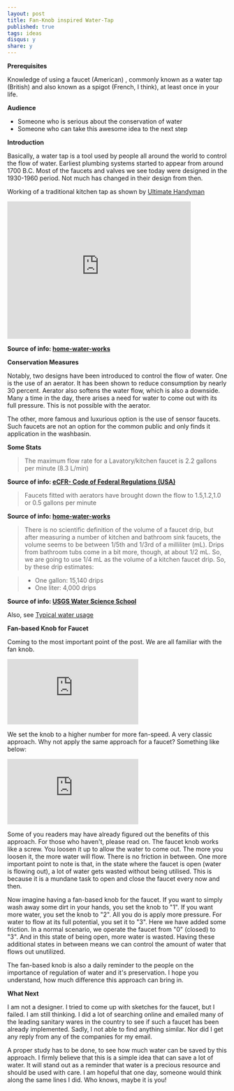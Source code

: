 ```yaml
---
layout: post
title: Fan-Knob inspired Water-Tap
published: true
tags: ideas
disqus:	y
share: y
---
```


**Prerequisites**

Knowledge of using a faucet (American) , commonly known as a water tap (British) and also known as a spigot (French, I think), at least once in your life.

**Audience**

+	Someone who is serious about the conservation of water
+	Someone who can take this awesome idea to the next step

**Introduction**

Basically, a water tap is a tool used by people all around the world to control the flow of water. Earliest plumbing systems started to appear from around 1700 B.C. Most of the faucets and valves we see today were designed in the 1930-1960 period. Not much has changed in their design from then. 

Working of a traditional kitchen tap as shown by [Ultimate Handyman](http://www.ultimatehandyman.co.uk/index.htm)

<iframe width="420" height="315" src="https://www.youtube.com/embed/FV4kH8IMjtY" frameborder="0" allowfullscreen> </iframe>


<b class="small">Source of info: [home-water-works](http://www.home-water-works.org/indoor-use/faucet)</b>

**Conservation Measures**

Notably, two designs have been introduced to control the flow of water. One is the use of an aerator. It has been shown to reduce consumption by nearly 30 percent. Aerator also softens the water flow, which is also a downside. Many a time in the day, there arises a need for water to come out with its full pressure. This is not possible with the aerator. 

The other, more famous and luxurious option is the use of sensor faucets. Such faucets are not an option for the common public and only finds it application in the washbasin. 

**Some Stats**

>The maximum flow rate for a Lavatory/kitchen faucet is 2.2 gallons per minute (8.3 L/min)

<b class="small">Source of info: [eCFR- Code of Federal Regulations (USA)](http://www.ecfr.gov/cgi-bin/text-idx?SID=45151ba12ebfbba8afbf95d31bcd2ace&mc=true&node=pt10.3.430&rgn=div5#se10.3.430_132)</b>

>Faucets fitted with aerators have brought down the flow to 1.5,1.2,1.0 or 0.5 gallons per minute

<b class="small">Source of info: [home-water-works](http://www.home-water-works.org/indoor-use/faucet)</b>

>There is no scientific definition of the volume of a faucet drip, but after measuring a number of kitchen and bathroom sink faucets, the volume seems to be between 1/5th and 1/3rd of a milliliter (mL). Drips from bathroom tubs come in a bit more, though, at about 1/2 mL. So, we are going to use 1/4 mL as the volume of a kitchen faucet drip. So, by these drip estimates:

>+	One gallon: 15,140 drips
>+	One liter: 4,000 drips

<b class="small">Source of info: [USGS Water Science School](http://water.usgs.gov/edu/qa-home-leak.html)</b>

Also, see [Typical water usage](http://water.usgs.gov/edu/qa-home-percapita.html)

**Fan-based Knob for Faucet**

Coming to the most important point of the post. We are all familiar with the fan knob. 

![Fan-Knob](http://cdn-simplyblog.rhcloud.com/index.php/apps/files_sharing/ajax/publicpreview.php?x=1920&y=544&a=true&file=fan-knob.JPG&t=auhsNz0BEp1GEZ8&scalingup=0)

We set the knob to a higher number for more fan-speed. A very classic approach. Why not apply the same approach for a faucet? Something like below: 

![fan-based knob for faucet](http://cdn-simplyblog.rhcloud.com/index.php/apps/files_sharing/ajax/publicpreview.php?x=1920&y=544&a=true&file=fan-based.png&t=vxCbArV6JBSTqiF&scalingup=0)

Some of you readers may have already figured out the benefits of this approach. For those who haven't, please read on. The faucet knob works like a screw. You loosen it up to allow the water to come out. The more you loosen it, the more water will flow. There is no friction in between. One more important point to note is that, in the state where the faucet is open (water is flowing out), a lot of water gets wasted without being utilised. This is because it is a mundane task to open and close the faucet every now and then.

Now imagine having a fan-based knob for the faucet. If you want to simply wash away some dirt in your hands, you set the knob to "1". If you want more water, you set the knob to "2". All you do is apply more pressure. For water to flow at its full potential, you set it to "3". Here we have added some friction. In a normal scenario, we operate the faucet from "0" (closed) to "3". And in this state of being open, more water is wasted. Having these additional states in between means we can control the amount of water that flows out unutilized. 

The fan-based knob is also a daily reminder to the people on the importance of regulation of water and it's preservation. I hope you understand, how much difference this approach can bring in. 

**What Next**

I am not a designer. I tried to come up with sketches for the faucet, but I failed. I am still thinking. I did a lot of searching online and emailed many of the leading sanitary wares in the country to see if such a faucet has been already implemented. Sadly, I not able to find anything similar. Nor did I get any reply from any of the companies for my email.

A proper study has to be done, to see how much water can be saved by this approach. I firmly believe that this is a simple idea that can save a lot of water. It will stand out as a reminder that water is a precious resource and should be used with care. I am hopeful that one day, someone would think along the same lines I did. Who knows, maybe it is you! 
